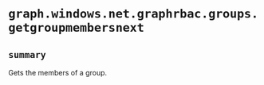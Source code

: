 # `graph.windows.net.graphrbac.groups.getgroupmembersnext`

## `summary`
Gets the members of a group.


